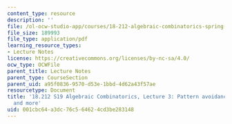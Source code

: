 ```yaml
---
content_type: resource
description: ''
file: /ol-ocw-studio-app/courses/18-212-algebraic-combinatorics-spring-2019/001cbc64a3dc76c564624cd3be283148_MIT18_212S19_lec3.pdf
file_size: 189993
file_type: application/pdf
learning_resource_types:
- Lecture Notes
license: https://creativecommons.org/licenses/by-nc-sa/4.0/
ocw_type: OCWFile
parent_title: Lecture Notes
parent_type: CourseSection
parent_uid: a95f0836-9570-d53e-1bbd-4d62a43f57ae
resourcetype: Document
title: '18.212 S19 Algebraic Combinatorics, Lecture 3: Pattern avoidance in permutations
  and more'
uid: 001cbc64-a3dc-76c5-6462-4cd3be283148
---
```


